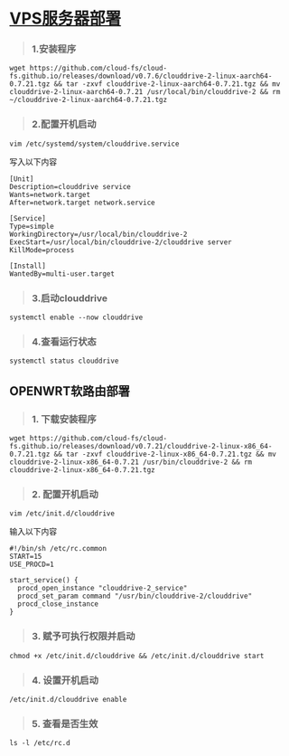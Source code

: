 # [VPS服务器部署](https://github.com/cloud-fs/cloud-fs.github.io/releases) 

> ### 1.安装程序

```
wget https://github.com/cloud-fs/cloud-fs.github.io/releases/download/v0.7.6/clouddrive-2-linux-aarch64-0.7.21.tgz && tar -zxvf clouddrive-2-linux-aarch64-0.7.21.tgz && mv clouddrive-2-linux-aarch64-0.7.21 /usr/local/bin/clouddrive-2 && rm ~/clouddrive-2-linux-aarch64-0.7.21.tgz
```

> ### 2.配置开机启动
```
vim /etc/systemd/system/clouddrive.service
```
写入以下内容
```
[Unit]
Description=clouddrive service
Wants=network.target
After=network.target network.service

[Service]
Type=simple
WorkingDirectory=/usr/local/bin/clouddrive-2
ExecStart=/usr/local/bin/clouddrive-2/clouddrive server
KillMode=process

[Install]
WantedBy=multi-user.target
```
> ### 3.启动clouddrive

```
systemctl enable --now clouddrive
```
> ### 4.查看运行状态

```
systemctl status clouddrive
```

## OPENWRT软路由部署

> ### 1. 下载安装程序
```
wget https://github.com/cloud-fs/cloud-fs.github.io/releases/download/v0.7.21/clouddrive-2-linux-x86_64-0.7.21.tgz && tar -zxvf clouddrive-2-linux-x86_64-0.7.21.tgz && mv clouddrive-2-linux-x86_64-0.7.21 /usr/bin/clouddrive-2 && rm clouddrive-2-linux-x86_64-0.7.21.tgz
```
> ### 2. 配置开机启动
```
vim /etc/init.d/clouddrive
```
输入以下内容
```
#!/bin/sh /etc/rc.common
START=15
USE_PROCD=1

start_service() {
  procd_open_instance "clouddrive-2_service"
  procd_set_param command "/usr/bin/clouddrive-2/clouddrive"
  procd_close_instance
}
```


> ### 3. 赋予可执行权限并启动
```
chmod +x /etc/init.d/clouddrive && /etc/init.d/clouddrive start
```
> ### 4. 设置开机启动
```
/etc/init.d/clouddrive enable
```
> ### 5. 查看是否生效
```
ls -l /etc/rc.d
```

